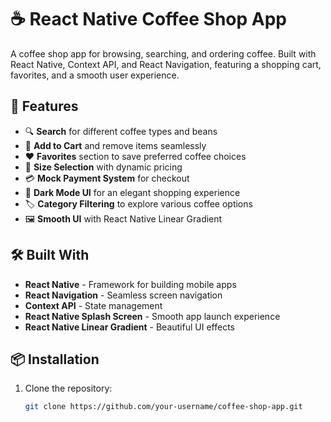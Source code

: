 # ☕ React Native Coffee Shop App

A coffee shop app for browsing, searching, and ordering coffee. Built with React Native, Context API, and React Navigation, featuring a shopping cart, favorites, and a smooth user experience.

## 🚀 Features

- 🔍 **Search** for different coffee types and beans  
- 🛒 **Add to Cart** and remove items seamlessly  
- ❤️ **Favorites** section to save preferred coffee choices  
- 📏 **Size Selection** with dynamic pricing  
- 💳 **Mock Payment System** for checkout  
- 🌙 **Dark Mode UI** for an elegant shopping experience  
- 🏷 **Category Filtering** to explore various coffee options  
- 🖼 **Smooth UI** with React Native Linear Gradient  

## 🛠 Built With

- **React Native** - Framework for building mobile apps  
- **React Navigation** - Seamless screen navigation  
- **Context API** - State management  
- **React Native Splash Screen** - Smooth app launch experience  
- **React Native Linear Gradient** - Beautiful UI effects  

## 📦 Installation

1. Clone the repository:  
   ```sh
   git clone https://github.com/your-username/coffee-shop-app.git
